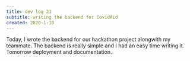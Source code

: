 ```yaml
---
title: dev log 21
subtitle: writing the backend for CovidAid
created: 2020-1-10
---
```


Today, I wrote the backend for our hackathon project alongwith my teammate. The backend is really simple and I had an easy time writing it. Tomorrow deployment and documentation.
